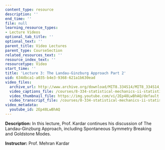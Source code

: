 ```yaml
---
content_type: resource
description: ''
end_time: ''
file: null
learning_resource_types:
- Lecture Videos
optional_tab_title: ''
optional_text: ''
parent_title: Video Lectures
parent_type: CourseSection
related_resources_text: ''
resource_index_text: ''
resourcetype: Video
start_time: ''
title: 'Lecture 3: The Landau-Ginzburg Approach Part 2'
uid: 634dbca1-a035-b4e3-9368-621a1b630ead
video_files:
  archive_url: http://www.archive.org/download/MIT8.334S14/MIT8_334S14_lec03_300k.mp4
  video_captions_file: /courses/8-334-statistical-mechanics-ii-statistical-physics-of-fields-spring-2014/f0c27aeb991b533e96ff62094576d9c4_2Ep48LwBhAQ.vtt
  video_thumbnail_file: https://img.youtube.com/vi/2Ep48LwBhAQ/default.jpg
  video_transcript_file: /courses/8-334-statistical-mechanics-ii-statistical-physics-of-fields-spring-2014/8221319fddacc25d0326922a999d7892_2Ep48LwBhAQ.pdf
video_metadata:
  youtube_id: 2Ep48LwBhAQ
---
```


**Description:** In this lecture, Prof. Kardar continues his discussion of The Landau-Ginzburg Approach, including Spontaneous Symmetry Breaking and Goldstone Modes.

**Instructor:** Prof. Mehran Kardar
